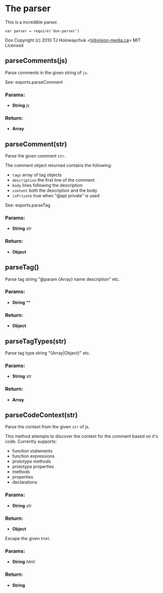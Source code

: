 

<!-- Start /home/charles/Repositories/doxstrap/examples/fixtures/dox-parser.coffee -->





# The parser

This is a incredible parser.

    var parser = require('dox-parser')

Dox
Copyright (c) 2010 TJ Holowaychuk &lt;tj@vision-media.ca&gt;
MIT Licensed





















## parseComments(js)



Parse comments in the given string of `js`.









See: exports.parseComment



### Params: 

* **String** *js* 




### Return:

* **Array** 







## parseComment(str)



Parse the given comment `str`.

 The comment object returned contains the following:

 - `tags`  array of tag objects
 - `description` the first line of the comment
 - `body` lines following the description
 - `content` both the description and the body
 - `isPrivate` true when &quot;@api private&quot; is used









See: exports.parseTag



### Params: 

* **String** *str* 




### Return:

* **Object** 







## parseTag()



Parse tag string &quot;@param {Array} name description&quot; etc.











### Params: 

* **String** ** 




### Return:

* **Object** 







## parseTagTypes(str)



Parse tag type string &quot;{Array|Object}&quot; etc.











### Params: 

* **String** *str* 




### Return:

* **Array** 







## parseCodeContext(str)



Parse the context from the given `str` of js.

This method attempts to discover the context
for the comment based on it's code. Currently
supports:

  - function statements
  - function expressions
  - prototype methods
  - prototype properties
  - methods
  - properties
  - declarations











### Params: 

* **String** *str* 




### Return:

* **Object** 







Escape the given `html`.











### Params: 

* **String** *html* 




### Return:

* **String** 





<!-- End /home/charles/Repositories/doxstrap/examples/fixtures/dox-parser.coffee -->

